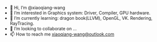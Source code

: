 - 👋 Hi, I’m @xiaoqiang-wang
- 👀 I’m interested in Graphics system: Driver, Compiler, GPU hardware. 
- 🌱 I’m currently learning: dragon book(LLVM),  OpenGL, VK. Rendering, RayTracing.
- 💞️ I’m looking to collaborate on ...
- 📫 How to reach me xiaoqiang-wang@outlook.com

<!---
xiaoqiang-wang/xiaoqiang-wang is a ✨ special ✨ repository because its `README.md` (this file) appears on your GitHub profile.
You can click the Preview link to take a look at your changes.
--->
